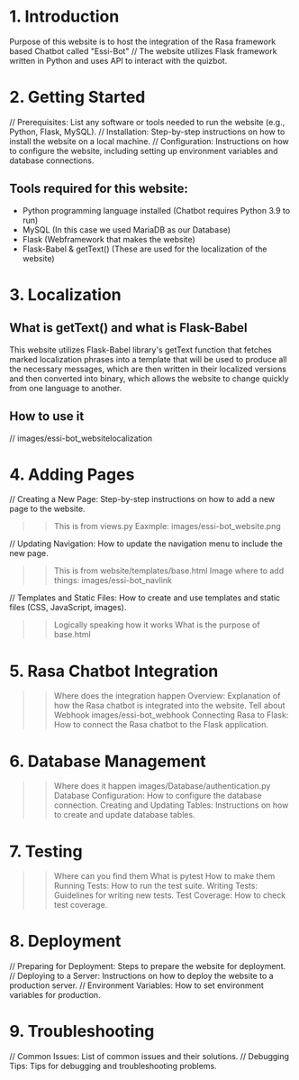 # 1. Introduction

Purpose of this website is to host the integration of the Rasa framework based Chatbot called "Essi-Bot"
// The website utilizes Flask framework written in Python and uses API to interact with the quizbot.

# 2. Getting Started

// Prerequisites: List any software or tools needed to run the website (e.g., Python, Flask, MySQL).
// Installation: Step-by-step instructions on how to install the website on a local machine.
// Configuration: Instructions on how to configure the website, including setting up environment variables and database connections.

## Tools required for this website:

- Python programming language installed (Chatbot requires Python 3.9 to run)
- MySQL (In this case we used MariaDB as our Database)
- Flask (Webframework that makes the website)
- Flask-Babel & getText() (These are used for the localization of the website)

# 3. Localization

## What is getText() and what is Flask-Babel

This website utilizes Flask-Babel library's getText function that fetches marked localization phrases into a template that will be used to produce all the necessary messages, which are then written in their localized versions and then converted into binary, which allows the website to change quickly from one language to another.

## How to use it

// images/essi-bot_websitelocalization

# 4. Adding Pages

// Creating a New Page: Step-by-step instructions on how to add a new page to the website.

> > This is from views.py
> > Eaxmple: images/essi-bot_website.png

// Updating Navigation: How to update the navigation menu to include the new page.

> > This is from website/templates/base.html
> > Image where to add things: images/essi-bot_navlink

// Templates and Static Files: How to create and use templates and static files (CSS, JavaScript, images).

> > Logically speaking how it works
> > What is the purpose of base.html

# 5. Rasa Chatbot Integration

> > Where does the integration happen
> > Overview: Explanation of how the Rasa chatbot is integrated into the website.
> > Tell about Webhook
> > images/essi-bot_webhook
> > Connecting Rasa to Flask: How to connect the Rasa chatbot to the Flask application.

# 6. Database Management

> > Where does it happen
> > images/Database/authentication.py
> > Database Configuration: How to configure the database connection.
> > Creating and Updating Tables: Instructions on how to create and update database tables.

# 7. Testing

> > Where can you find them
> > What is pytest
> > How to make them
> > Running Tests: How to run the test suite.
> > Writing Tests: Guidelines for writing new tests.
> > Test Coverage: How to check test coverage.

# 8. Deployment

// Preparing for Deployment: Steps to prepare the website for deployment.
// Deploying to a Server: Instructions on how to deploy the website to a production server.
// Environment Variables: How to set environment variables for production.

# 9. Troubleshooting

// Common Issues: List of common issues and their solutions.
// Debugging Tips: Tips for debugging and troubleshooting problems.
